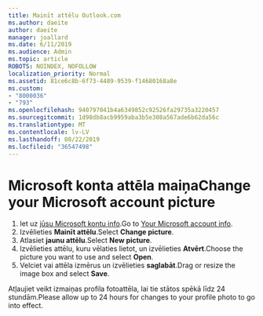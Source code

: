 ```yaml
---
title: Mainīt attēlu Outlook.com
ms.author: daeite
author: daeite
manager: joallard
ms.date: 6/11/2019
ms.audience: Admin
ms.topic: article
ROBOTS: NOINDEX, NOFOLLOW
localization_priority: Normal
ms.assetid: 81ce6c8b-6f73-4489-9539-f14680168a8e
ms.custom:
- "8000036"
- "793"
ms.openlocfilehash: 940797041b4a6349852c92526fa29735a3220457
ms.sourcegitcommit: 1d98db8acb9959aba3b5e308a567ade6b62da56c
ms.translationtype: MT
ms.contentlocale: lv-LV
ms.lasthandoff: 08/22/2019
ms.locfileid: "36547498"
---
```

# <a name="change-your-microsoft-account-picture"></a><span data-ttu-id="8682a-102">Microsoft konta attēla maiņa</span><span class="sxs-lookup"><span data-stu-id="8682a-102">Change your Microsoft account picture</span></span>

1. <span data-ttu-id="8682a-103">Iet uz [jūsu Microsoft kontu info](https://go.microsoft.com/fwlink/p/?linkid=860841).</span><span class="sxs-lookup"><span data-stu-id="8682a-103">Go to [Your Microsoft account info](https://go.microsoft.com/fwlink/p/?linkid=860841).</span></span>
2. <span data-ttu-id="8682a-104">Izvēlieties **Mainīt attēlu**.</span><span class="sxs-lookup"><span data-stu-id="8682a-104">Select **Change picture**.</span></span>
3. <span data-ttu-id="8682a-105">Atlasiet **jaunu attēlu**.</span><span class="sxs-lookup"><span data-stu-id="8682a-105">Select **New picture**.</span></span>
4. <span data-ttu-id="8682a-106">Izvēlieties attēlu, kuru vēlaties lietot, un izvēlieties **Atvērt**.</span><span class="sxs-lookup"><span data-stu-id="8682a-106">Choose the picture you want to use and select **Open**.</span></span>
5. <span data-ttu-id="8682a-107">Velciet vai attēla izmērus un izvēlieties **saglabāt**.</span><span class="sxs-lookup"><span data-stu-id="8682a-107">Drag or resize the image box and select **Save**.</span></span>

<span data-ttu-id="8682a-108">Atļaujiet veikt izmaiņas profila fotoattēla, lai tie stātos spēkā līdz 24 stundām.</span><span class="sxs-lookup"><span data-stu-id="8682a-108">Please allow up to 24 hours for changes to your profile photo to go into effect.</span></span>